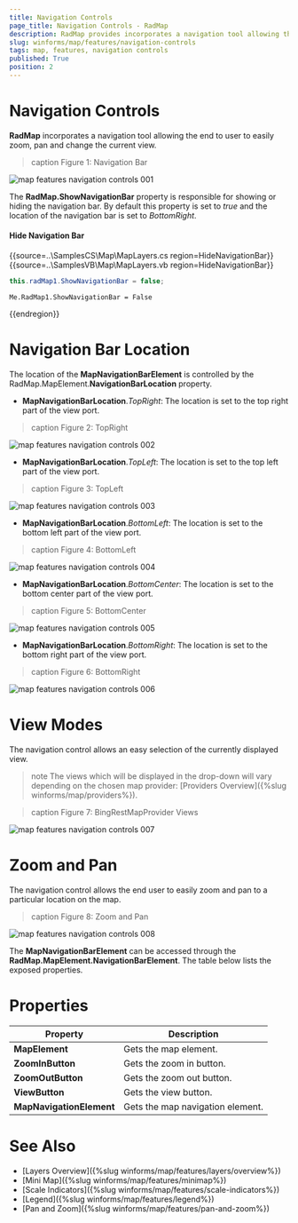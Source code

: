 ```yaml
---
title: Navigation Controls
page_title: Navigation Controls - RadMap
description: RadMap provides incorporates a navigation tool allowing the end to user to easily zoom, pan and change the current view. 
slug: winforms/map/features/navigation-controls
tags: map, features, navigation controls
published: True
position: 2
---
```


# Navigation Controls

__RadMap__ incorporates a navigation tool allowing the end to user to easily zoom, pan and change the current view. 

>caption Figure 1: Navigation Bar

![map features navigation controls 001](images/map-features-navigation-controls001.png)

The __RadMap.ShowNavigationBar__ property is responsible for showing or hiding the navigation bar. By default this property is set to *true* and the location of the navigation bar is set to *BottomRight*.

#### Hide Navigation Bar

{{source=..\SamplesCS\Map\MapLayers.cs region=HideNavigationBar}} 
{{source=..\SamplesVB\Map\MapLayers.vb region=HideNavigationBar}}
````C#
this.radMap1.ShowNavigationBar = false;

````
````VB.NET
Me.RadMap1.ShowNavigationBar = False

````
 

{{endregion}}

# Navigation Bar Location

The location of the __MapNavigationBarElement__ is controlled by the RadMap.MapElement.__NavigationBarLocation__ property.

* __MapNavigationBarLocation__.*TopRight*: The location is set to the top right part of the view port.

>caption Figure 2: TopRight

![map features navigation controls 002](images//map-features-navigation-controls002.png)

* __MapNavigationBarLocation__.*TopLeft*: The location is set to the top left part of the view port.

>caption Figure 3: TopLeft

![map features navigation controls 003](images//map-features-navigation-controls003.png)

* __MapNavigationBarLocation__.*BottomLeft*: The location is set to the bottom left part of the view port.

>caption Figure 4: BottomLeft

![map features navigation controls 004](images//map-features-navigation-controls004.png)

* __MapNavigationBarLocation__.*BottomCenter*: The location is set to the bottom center part of the view port.

>caption Figure 5: BottomCenter

![map features navigation controls 005](images//map-features-navigation-controls005.png)

* __MapNavigationBarLocation__.*BottomRight*: The location is set to the bottom right part of the view port.

>caption Figure 6: BottomRight

![map features navigation controls 006](images//map-features-navigation-controls006.png)

# View Modes

The navigation control allows an easy selection of the currently displayed view.

>note The views which will be displayed in the drop-down will vary depending on the chosen map provider: [Providers Overview]({%slug winforms/map/providers%}).

>caption Figure 7: BingRestMapProvider Views

![map features navigation controls 007](images//map-features-navigation-controls007.gif)

# Zoom and Pan

The navigation control allows the end user to easily zoom and pan to a particular location on the map.

>caption Figure 8: Zoom and Pan

![map features navigation controls 008](images//map-features-navigation-controls008.gif)

The __MapNavigationBarElement__ can be accessed through the __RadMap.MapElement.NavigationBarElement__. The table below lists the exposed properties.

# Properties

|Property|Description|
|------|------|
|__MapElement__|Gets the map element.|
|__ZoomInButton__|Gets the zoom in button.|
|__ZoomOutButton__|Gets the zoom out button.|
|__ViewButton__|Gets the view button.|
|__MapNavigationElement__|Gets the map navigation element.|

# See Also

* [Layers Overview]({%slug winforms/map/features/layers/overview%})
* [Mini Map]({%slug winforms/map/features/minimap%})
* [Scale Indicators]({%slug winforms/map/features/scale-indicators%})
* [Legend]({%slug winforms/map/features/legend%})
* [Pan and Zoom]({%slug winforms/map/features/pan-and-zoom%})
